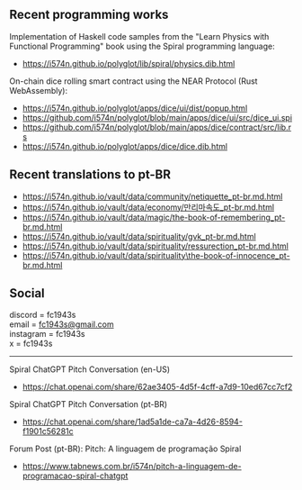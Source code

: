 ## Recent programming works

Implementation of Haskell code samples from the "Learn Physics with Functional Programming" book using the Spiral programming language:
- <https://i574n.github.io/polyglot/lib/spiral/physics.dib.html>

On-chain dice rolling smart contract using the NEAR Protocol (Rust WebAssembly):
- <https://i574n.github.io/polyglot/apps/dice/ui/dist/popup.html>
- <https://github.com/i574n/polyglot/blob/main/apps/dice/ui/src/dice_ui.spi>
- <https://github.com/i574n/polyglot/blob/main/apps/dice/contract/src/lib.rs>
- <https://i574n.github.io/polyglot/apps/dice/dice.dib.html>

## Recent translations to pt-BR

- <https://i574n.github.io/vault/data/community/netiquette_pt-br.md.html>
- <https://i574n.github.io/vault/data/economy/만리마속도_pt-br.md.html>
- <https://i574n.github.io/vault/data/magic/the-book-of-remembering_pt-br.md.html>
- <https://i574n.github.io/vault/data/spirituality/gvk_pt-br.md.html>
- <https://i574n.github.io/vault/data/spirituality/ressurection_pt-br.md.html>
- <https://i574n.github.io/vault/data/spirituality\the-book-of-innocence_pt-br.md.html>

## Social

discord = fc1943s  
email = <fc1943s@gmail.com>  
instagram = fc1943s  
x = fc1943s

---

Spiral ChatGPT Pitch Conversation (en-US)
- <https://chat.openai.com/share/62ae3405-4d5f-4cff-a7d9-10ed67cc7cf2>

Spiral ChatGPT Pitch Conversation (pt-BR)
- <https://chat.openai.com/share/1ad5a1de-ca7a-4d26-8594-f1901c56281c>

Forum Post (pt-BR): Pitch: A linguagem de programação Spiral
- <https://www.tabnews.com.br/i574n/pitch-a-linguagem-de-programacao-spiral-chatgpt>
